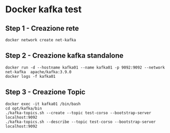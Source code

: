 # Docker kafka test

## Step 1 - Creazione rete

```shell
docker network create net-kafka
```

## Step 2 - Creazione kafka standalone

```shell
docker run -d --hostname kafka01 --name kafka01 -p 9092:9092 --network net-kafka  apache/kafka:3.9.0
docker logs -f kafka01
```

## Step 3 - Creazione Topic

```shell
docker exec -it kafka01 /bin/bash
cd opt/kafka/bin
./kafka-topics.sh --create --topic test-corso --bootstrap-server localhost:9092
./kafka-topics.sh --describe --topic test-corso --bootstrap-server localhost:9092
```
